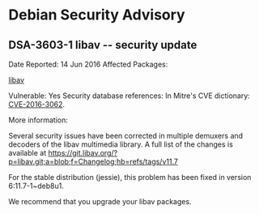 
Debian Security Advisory
========================


DSA-3603-1 libav -- security update
-----------------------------------



Date Reported:
14 Jun 2016
Affected Packages:

[libav](https://packages.debian.org/src:libav)

Vulnerable:
Yes
Security database references:
In Mitre's CVE dictionary: [CVE-2016-3062](https://security-tracker.debian.org/tracker/CVE-2016-3062).  

More information:

Several security issues have been corrected in multiple demuxers and
decoders of the libav multimedia library. A full list of the changes is
available at
<https://git.libav.org/?p=libav.git;a=blob;f=Changelog;hb=refs/tags/v11.7>


For the stable distribution (jessie), this problem has been fixed in
version 6:11.7-1~deb8u1.


We recommend that you upgrade your libav packages.





